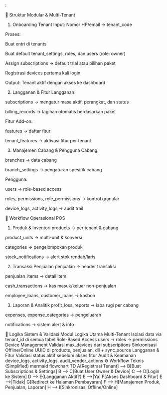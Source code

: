 :

🧩 Struktur Modular & Multi-Tenant
1. Onboarding Tenant
Input: Nomor HP/email → tenant_code

Proses:

Buat entri di tenants

Buat default tenant_settings, roles, dan users (role: owner)

Assign subscriptions → default trial atau pilihan paket

Registrasi devices pertama kali login

Output: Tenant aktif dengan akses ke dashboard

2. Langganan & Fitur
Langganan:

subscriptions → mengatur masa aktif, perangkat, dan status

billing_records → tagihan otomatis berdasarkan paket

Fitur Add-on:

features → daftar fitur

tenant_features → aktivasi fitur per tenant

3. Manajemen Cabang & Pengguna
Cabang:

branches → data cabang

branch_settings → pengaturan spesifik cabang

Pengguna:

users → role-based access

roles, permissions, role_permissions → kontrol granular

device_logs, activity_logs → audit trail

🔄 Workflow Operasional POS
1. Produk & Inventori
products → per tenant & cabang

product_units → multi-unit & konversi

categories → pengelompokan produk

stock_notifications → alert stok rendah/laris

2. Transaksi Penjualan
penjualan → header transaksi

penjualan_items → detail item

cash_transactions → kas masuk/keluar non-penjualan

employee_loans, customer_loans → kasbon

3. Laporan & Analitik
profit_loss_reports → laba rugi per cabang

expenses, expense_categories → pengeluaran

notifications → sistem alert & info

🔐 Logika Sistem & Validasi
Modul	Logika Utama
Multi-Tenant	Isolasi data via tenant_id di semua tabel
Role-Based Access	users → roles → permissions
Device Management	Validasi max_devices dari subscriptions
Sinkronisasi Offline/Online	UUID di products, penjualan, dll + sync_source
Langganan & Fitur	Validasi status aktif sebelum akses fitur
Audit & Keamanan	device_logs, activity_logs, audit_vendor_actions
⚙️ Workflow Teknis (Simplified)
mermaid
flowchart TD
    A[Registrasi Tenant] --> B[Buat Subscriptions & Settings]
    B --> C[Buat User Owner & Device]
    C --> D[Login ke Sistem]
    D --> E{Langganan Aktif?}
    E -->|Ya| F[Akses Dashboard & Fitur]
    E -->|Tidak| G[Redirect ke Halaman Pembayaran]
    F --> H[Manajemen Produk, Penjualan, Laporan]
    H --> I[Sinkronisasi Offline/Online]